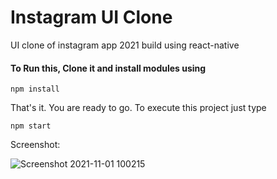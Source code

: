 # Instagram UI Clone

UI clone of instagram app 2021 build using react-native

#### To Run this, Clone it and install modules using
```
npm install
```

That's it. You are ready to go. To execute this project just type
```
npm start
```

Screenshot:

![Screenshot 2021-11-01 100215](https://user-images.githubusercontent.com/74784363/139622130-6ee6f89e-85e6-488d-95fb-2e0f26a4aa49.png)
